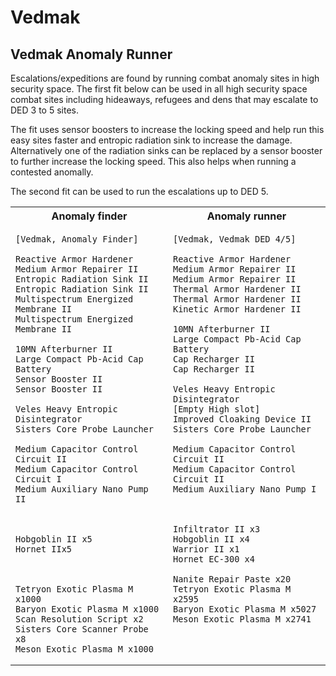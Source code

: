 # Vedmak 

## Vedmak Anomaly Runner

Escalations/expeditions are found by running combat anomaly sites in high security space. The first fit below can be used in all high security space combat sites including hideaways, refugees and dens that may escalate to DED 3 to 5 sites.

The fit uses sensor boosters to increase the locking speed and help run this easy sites faster and entropic radiation sink to increase the damage. Alternatively one of the radiation sinks can be replaced by a sensor booster to further increase the locking speed. This also helps when running a contested anomally.

The second fit can be used to run the escalations up to DED 5.

<table>
<tr>
<th> Anomaly finder </th>
<th> Anomaly runner </th>
</tr>
<tr>
<td valign="top">

```
[Vedmak, Anomaly Finder]

Reactive Armor Hardener
Medium Armor Repairer II
Entropic Radiation Sink II
Entropic Radiation Sink II
Multispectrum Energized Membrane II
Multispectrum Energized Membrane II

10MN Afterburner II
Large Compact Pb-Acid Cap Battery
Sensor Booster II
Sensor Booster II

Veles Heavy Entropic Disintegrator
Sisters Core Probe Launcher

Medium Capacitor Control Circuit II
Medium Capacitor Control Circuit I
Medium Auxiliary Nano Pump II



Hobgoblin II x5
Hornet IIx5



Tetryon Exotic Plasma M x1000
Baryon Exotic Plasma M x1000
Scan Resolution Script x2
Sisters Core Scanner Probe x8
Meson Exotic Plasma M x1000
```

</td>
<td valign="top">

```
[Vedmak, Vedmak DED 4/5]

Reactive Armor Hardener
Medium Armor Repairer II
Medium Armor Repairer II
Thermal Armor Hardener II
Thermal Armor Hardener II
Kinetic Armor Hardener II

10MN Afterburner II
Large Compact Pb-Acid Cap Battery
Cap Recharger II
Cap Recharger II

Veles Heavy Entropic Disintegrator
[Empty High slot]
Improved Cloaking Device II
Sisters Core Probe Launcher

Medium Capacitor Control Circuit II
Medium Capacitor Control Circuit II
Medium Auxiliary Nano Pump I



Infiltrator II x3
Hobgoblin II x4
Warrior II x1
Hornet EC-300 x4

Nanite Repair Paste x20
Tetryon Exotic Plasma M x2595
Baryon Exotic Plasma M x5027
Meson Exotic Plasma M x2741
```

</td>
</tr>
</table>

